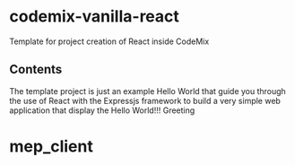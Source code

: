 # codemix-vanilla-react
Template for project creation of React inside CodeMix

## Contents

The template project is just an example Hello World that guide you through the use of React with the Expressjs framework to build a very simple web application that display the Hello World!!! Greeting
# mep_client
